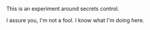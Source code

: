 This is an experiment around secrets control.

I assure you, I'm not a fool. I know what I'm doing here.
